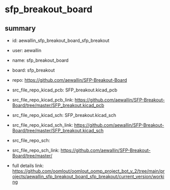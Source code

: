 # sfp_breakout_board
 
## summary 
* id: aewallin_sfp_breakout_board_sfp_breakout
* user: aewallin
* name: sfp_breakout_board
* board: sfp_breakout
* repo: https://github.com/aewallin/SFP-Breakout-Board
* src_file_repo_kicad_pcb: SFP_breakout.kicad_pcb
* src_file_repo_kicad_pcb_link: https://github.com/aewallin/SFP-Breakout-Board/tree/master/SFP_breakout.kicad_pcb
* src_file_repo_kicad_sch: SFP_breakout.kicad_sch
* src_file_repo_kicad_sch_link: https://github.com/aewallin/SFP-Breakout-Board/tree/master/SFP_breakout.kicad_sch

* src_file_repo_sch: 
* src_file_repo_sch_link: https://github.com/aewallin/SFP-Breakout-Board/tree/master/
* full details link: https://github.com/oomlout/oomlout_oomp_project_bot_v_2/tree/main/projects/aewallin_sfp_breakout_board_sfp_breakout/current_version/working  






